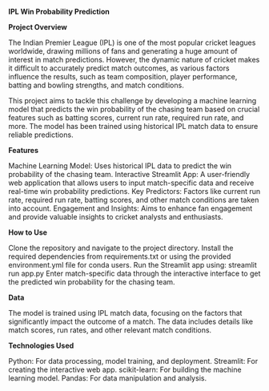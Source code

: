 **IPL Win Probability Prediction**

**Project Overview**

The Indian Premier League (IPL) is one of the most popular cricket leagues worldwide, drawing millions of fans and generating a huge amount of interest in match predictions. However, the dynamic nature of cricket makes it difficult to accurately predict match outcomes, as various factors influence the results, such as team composition, player performance, batting and bowling strengths, and match conditions.

This project aims to tackle this challenge by developing a machine learning model that predicts the win probability of the chasing team based on crucial features such as batting scores, current run rate, required run rate, and more. The model has been trained using historical IPL match data to ensure reliable predictions.


**Features**

Machine Learning Model: Uses historical IPL data to predict the win probability of the chasing team.
Interactive Streamlit App: A user-friendly web application that allows users to input match-specific data and receive real-time win probability predictions.
Key Predictors: Factors like current run rate, required run rate, batting scores, and other match conditions are taken into account.
Engagement and Insights: Aims to enhance fan engagement and provide valuable insights to cricket analysts and enthusiasts.


**How to Use**

Clone the repository and navigate to the project directory.
Install the required dependencies from requirements.txt or using the provided environment.yml file for conda users.
Run the Streamlit app using:
streamlit run app.py
Enter match-specific data through the interactive interface to get the predicted win probability for the chasing team.


**Data**

The model is trained using IPL match data, focusing on the factors that significantly impact the outcome of a match. The data includes details like match scores, run rates, and other relevant match conditions.


**Technologies Used**

Python: For data processing, model training, and deployment.
Streamlit: For creating the interactive web app.
scikit-learn: For building the machine learning model.
Pandas: For data manipulation and analysis.

